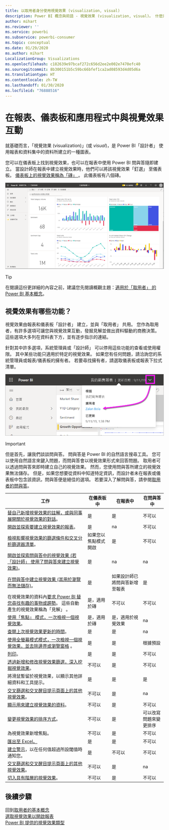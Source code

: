 ```yaml
---
title: 以取用者身分使用視覺效果 (visualization, visual)
description: Power BI 概念與術語 - 視覺效果 (visualization, visual)。 什麼是 Power BI 視覺效果 (visualization, visual)。
author: mihart
ms.reviewer: ''
ms.service: powerbi
ms.subservice: powerbi-consumer
ms.topic: conceptual
ms.date: 01/29/2020
ms.author: mihart
LocalizationGroup: Visualizations
ms.openlocfilehash: c182639e97bcaf272c656d2ee2e002e7470efc40
ms.sourcegitcommit: 8b300151b5c59bc66bfef1ca2ad08593d4d05d6a
ms.translationtype: HT
ms.contentlocale: zh-TW
ms.lasthandoff: 01/30/2020
ms.locfileid: "76888516"
---
```

# <a name="interact-with-visuals-in-reports-dashboards-and-apps"></a>在報表、儀表板和應用程式中與視覺效果互動

就基礎而言，「視覺效果 (visualization)」(或 *visual*)，是 Power BI「設計者」  使用報表和資料集中的資料所建立的一種圖表。 

您可以在儀表板上找到視覺效果，也可以在報表中使用 Power BI 問與答隨即建立。 當設計師在報表中建立視覺效果時，他們可以將該視覺效果「釘選」  至儀表板。 [儀表板上的視覺效果稱為「磚」  ](end-user-tiles.md)。 此儀表板有八個磚。 

![儀表板與磚](media/end-user-visualizations/power-bi-dashboard.png)

> [!TIP]
> 在閱讀這份更詳細的內容之前，建議您先閱讀概觀主題：[適用於「取用者」  的 Power BI 基本概念](end-user-basic-concepts.md)。

## <a name="what-can-i-do-with-visuals"></a>視覺效果有哪些功能？

視覺效果由報表和儀表板「設計者」  建立，並與「取用者」  共用。 您作為取用者，有許多選項可讓您與視覺效果互動，發掘見解並做出資料驅動的商務決策。 這些選項大多列在資料表下方，並有逐步指示的連結。

針對其中許多選項，系統管理員或「設計師」  可以停用這些功能的查看或使用權限。 其中某些功能只適用於特定的視覺效果。  如果您有任何問題，請洽詢您的系統管理員或報表/儀表板的擁有者。 若要尋找擁有者，請選取儀表板或報表下拉式清單。 

![顯示擁有者的標題下拉式清單](media/end-user-visualizations/power-bi-owner.png)


> [!IMPORTANT]
> 但是首先，讓我們談談問與答。 問與答是 Power BI 的自然語言搜尋工具。 您可以使用自然語言來鍵入問題，而問與答會以視覺效果形式來回答問題。 取用者可以透過問與答來即時建立自己的視覺效果。 然而，您使用問與答所建立的視覺效果無法儲存。 但是，如果您想要從資料中知道特定資訊，而設計者未在報表或儀表板中包含該資訊，問與答便是絕佳的選項。 若要深入了解問與答，請參閱[取用者的問與答](end-user-q-and-a.md)。



|工作  |在儀表板中  |在報表中  | 在問與答中
|---------|---------|---------|--------|
|[替自己新增視覺效果的註解，或與同事展開關於視覺效果的對話](end-user-comment.md)。     |  是       |   是      |  不可以  |
|[開啟並探索要建立視覺效果的報表](end-user-tiles.md)。     |    是     |   na      |  不可以 |
|[檢視影響視覺效果的篩選條件和交叉分析篩選器清單](end-user-report-filter.md)。     |    如果您以焦點模式開啟     |   是      |  不可以 |
|[開啟並探索問與答中的視覺效果 (若「設計師」  使用了問與答來建立視覺效果)](end-user-q-and-a.md)。     |   是      |   na      |  na  |
|[在問與答中建立視覺效果 (其用於瀏覽而無法儲存)](end-user-q-and-a.md)。     |   是      |   如果設計師已將問與答新增至報表      |  是  |
|在視覺效果的資料內[要求 Power BI 替您尋找有趣的事物或趨勢](end-user-insights.md)。  這些自動產生的視覺效果稱為「見解」  。     |    是，適用於磚    |  不可以       | 不可以   |
|[使用「焦點」  模式，一次檢視一個視覺效果](end-user-focus.md)。     | 是，適用於磚        |   是，適用於視覺效果      | na  |
|[查閱上次視覺效果更新的時間](end-user-fresh.md)。     |  是       |    是     | na  |
|[使用全螢幕模式模式，一次檢視一個視覺效果，並去除邊界或瀏覽窗格](end-user-focus.md)  。     |   是      |  是       | 根據預設  |
|[列印](end-user-print.md)。     |  是       |   是      | 不可以  |
|[透過新增和修改視覺效果篩選，深入挖掘視覺效果](end-user-report-filter.md)。     |    不可以     |   是      | 不可以  |
|將滑鼠暫留於視覺效果，以顯示其他詳細資料和工具提示。     |    是     |   是      | 是  |
|[交叉篩選和交叉醒目提示頁面上的其他視覺效果](end-user-interactions.md)。    |   不可以      |   是      | na  |
|[顯示用來建立視覺效果的資料](end-user-show-data.md)。     |  不可以       |   是      | 不可以  |
| [變更視覺效果的排序方式](end-user-change-sort.md)。 | 不可以  | 是  | 可以改寫問題來變更排序  |
| 為視覺效果新增焦點。 | 不可以  | 是  |  不可以 |
| [匯出至 Excel。](end-user-export.md) | 是 | 是 | 不可以|
| [建立警示](end-user-alerts.md)，以在任何值超過所設閾值時通知您。  | 是  | 不可以  | 不可以 |
| [交叉篩選和交叉醒目提示頁面上的其他視覺效果](end-user-report-filter.md)。  | 不可以      | 是  | na |
| [切入具有階層的視覺效果](end-user-drill.md)。  | 不可以  | 是   | 不可以 |

## <a name="next-steps"></a>後續步驟
回到[取用者的基本概念](end-user-basic-concepts.md)    
[選取視覺效果以開啟報表](end-user-report-open.md)    
[Power BI 提供的視覺效果類型](end-user-visual-type.md)